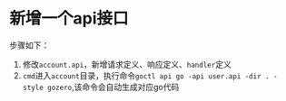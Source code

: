 # 新增一个api接口
步骤如下：
1. 修改`account.api`，新增请求定义、响应定义、`handler`定义
2. `cmd`进入`account`目录，执行命令`goctl api go -api user.api -dir . -style gozero`,该命令会自动生成对应go代码
